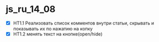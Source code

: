 # js_ru_14_08

- [x] HT1.1 Реализовать список комментов внутри статьи, скрывать и показывать их по нажатию на копку
- [x] HT1.2 менять текст на кнопке(open/hide)